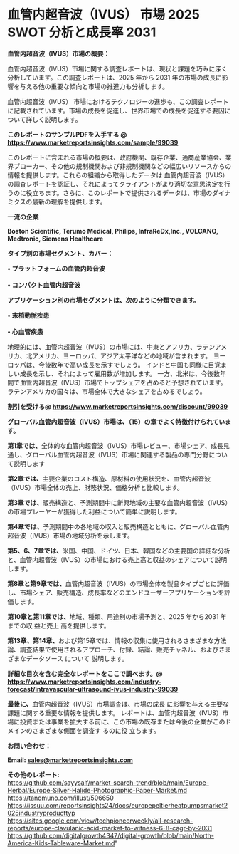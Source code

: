 # 血管内超音波（IVUS） 市場 2025 SWOT 分析と成長率 2031

<strong><b>血管内超音波（IVUS）市場の概要：</b></strong>

血管内超音波（IVUS）市場に関する調査レポートは、現状と課題を巧みに深く分析しています。この調査レポートは、2025 年から 2031 年の市場の成長に影響を与える他の重要な傾向と市場の推進力も分析します。

血管内超音波（IVUS） 市場におけるテクノロジーの進歩も、この調査レポートに記載されています。市場の成長を促進し、世界市場での成長を促進する要因について詳しく説明します。

<strong>このレポートのサンプルPDFを入手する @ <a href=https://www.marketreportsinsights.com/sample/99039>https://www.marketreportsinsights.com/sample/99039</a></strong>

このレポートに含まれる市場の概要は、政府機関、既存企業、通商産業協会、業界ブローカー、その他の規制機関および非規制機関などの幅広いリソースからの情報を提供します。これらの組織から取得したデータは 血管内超音波（IVUS） の調査レポートを認証し、それによってクライアントがより適切な意思決定を行うのに役立ちます。さらに、このレポートで提供されるデータは、市場のダイナミクスの最新の理解を提供します。

<strong>一流の企業</strong>

<strong><b>Boston Scientific, Terumo Medical, Philips, InfraReDx,Inc., VOLCANO, Medtronic, Siemens Healthcare</b></strong>

<strong><b>タイプ別の市場セグメント、カバー：</b></strong>

<strong>• プラットフォームの血管内超音波<br><br>• コンパクト血管内超音波</strong>

<strong><b>アプリケーション別の市場セグメントは、次のように分類できます。</b></strong>

<strong>• 末梢動脈疾患<br><br>• 心血管疾患</strong>

 地理的には、血管内超音波（IVUS）の市場には、中東とアフリカ、ラテンアメリカ、北アメリカ、ヨーロッパ、アジア太平洋などの地域が含まれます。 ヨーロッパは、今後数年で高い成長を示すでしょう。 インドと中国も同様に目覚ましい成長を示し、それによって雇用数が増加します。 一方、北米は、今後数年間で血管内超音波（IVUS）市場でトップシェアを占めると予想されています。 ラテンアメリカの国々は、市場全体で大きなシェアを占めるでしょう。

<strong>割引を受ける@ <a href=https://www.marketreportsinsights.com/discount/99039>https://www.marketreportsinsights.com/discount/99039</a></strong>

<strong><b>グローバル血管内超音波（IVUS）市場は、（15）の章でよく特徴付けられています。</b></strong>

<strong><b>第</b></strong><strong><b>1章では、</b></strong>全体的な血管内超音波（IVUS）市場レビュー、市場シェア、成長見通し、グローバル血管内超音波（IVUS）市場に関連する製品の専門分野について説明します

<strong><b>第2章では、</b></strong>主要企業のコスト構造、原材料の使用状況を、血管内超音波（IVUS）市場全体の売上、財務状況、価格分析と比較します。

<strong><b>第3章では、</b></strong>販売構造と、予測期間中に新興地域の主要な血管内超音波（IVUS）の市場プレーヤーが獲得した利益について簡単に説明します。

<strong><b>第4章では、</b></strong>予測期間中の各地域の収入と販売構造とともに、グローバル血管内超音波（IVUS）市場の地域分析を示します。

<strong><b>第5、6、7章では、</b></strong>米国、中国、ドイツ、日本、韓国などの主要国の詳細な分析と、血管内超音波（IVUS）の市場における売上高と収益のシェアについて説明します。

<strong><b>第8章と第9章では、</b></strong>血管内超音波（IVUS）の市場全体を製品タイプごとに評価し、市場シェア、販売構造、成長率などのエンドユーザーアプリケーションを評価します。

<strong><b>第10章と第11章では、</b></strong>地域、種類、用途別の市場予測と、2025 年から2031 年までの収 益と売上 高を提供します。

<strong><b>第13章、第14章、</b></strong>および第15章では、情報の収集に使用されるさまざまな方法論、調査結果で使用されるアプローチ、付録、結論、販売チャネル、およびさまざまなデータソース について 説明します。

<strong>詳細な目次を含む完全なレポートをここで調べます。@ <a href=https://www.marketreportsinsights.com/industry-forecast/intravascular-ultrasound-ivus-industry-99039>https://www.marketreportsinsights.com/industry-forecast/intravascular-ultrasound-ivus-industry-99039</a></strong>

<strong><b>最後に、</b></strong>血管内超音波（IVUS）市場調査は、市場の成長 に影響を</a>与える主要な課題に関する重要な情報を提供します。 レポートは、血管内超音波（IVUS）市場に投資または事業を拡大する前に、この市場の既存または今後の企業がこのドメインのさまざまな側面を調査す るのに役 立ちます。

<strong><b>お問い合わせ：</b></strong>

<strong>Email: </strong><a href=mailto:sales@marketreportsinsights.com><strong>sales@marketreportsinsights.com</strong></a>

<strong>その他のレポート:</strong>
<br>
<a href=https://github.com/sayysaif/market-search-trend/blob/main/Europe-Herbal/Europe-Silver-Halide-Photographic-Paper-Market.md>https://github.com/sayysaif/market-search-trend/blob/main/Europe-Herbal/Europe-Silver-Halide-Photographic-Paper-Market.md</a>
<br>
<a href=https://tanomuno.com/illust/506650>https://tanomuno.com/illust/506650</a>
<br>
<a href=https://issuu.com/reportsinsights24/docs/europepeltierheatpumpsmarket2025industryproducttyp>https://issuu.com/reportsinsights24/docs/europepeltierheatpumpsmarket2025industryproducttyp</a>
<br>
<a href=https://sites.google.com/view/techpioneerweekly/all-research-reports/europe-clavulanic-acid-market-to-witness-6-8-cagr-by-2031>https://sites.google.com/view/techpioneerweekly/all-research-reports/europe-clavulanic-acid-market-to-witness-6-8-cagr-by-2031</a>
<br>
<a href=https://github.com/digitalgrowth4347/digital-growth/blob/main/North-America-Kids-Tableware-Market.md>https://github.com/digitalgrowth4347/digital-growth/blob/main/North-America-Kids-Tableware-Market.md</a>"
